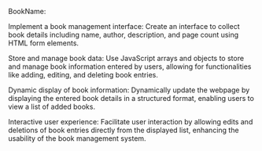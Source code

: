 BookName:

Implement a book management interface: Create an interface to collect book details including name, author, description, and page count using HTML form elements.

Store and manage book data: Use JavaScript arrays and objects to store and manage book information entered by users, allowing for functionalities like adding, editing, and deleting book entries.

Dynamic display of book information: Dynamically update the webpage by displaying the entered book details in a structured format, enabling users to view a list of added books.

Interactive user experience: Facilitate user interaction by allowing edits and deletions of book entries directly from the displayed list, enhancing the usability of the book management system.
